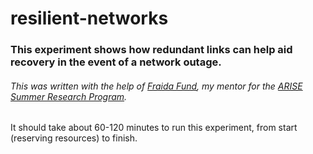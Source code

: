 # resilient-networks
### This experiment shows how redundant links can help aid recovery in the event of a network outage.
###### This was written with the help of [Fraida Fund](https://github.com/ffund), my mentor for the [ARISE Summer Research Program](http://engineering.nyu.edu/k12stem/arise/).

It should take about 60-120 minutes to run this experiment, from start (reserving resources) to finish.
